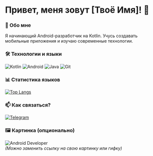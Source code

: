 # Привет, меня зовут [Твоё Имя]! 👋  

### 🚀 Обо мне  
Я начинающий Android-разработчик на Kotlin. Учусь создавать мобильные приложения и изучаю современные технологии.  

### 🛠️ Технологии и языки  
![Kotlin](https://img.shields.io/badge/Kotlin-7F52FF?style=for-the-badge&logo=kotlin&logoColor=white)
![Android](https://img.shields.io/badge/Android-3DDC84?style=for-the-badge&logo=android&logoColor=white)
![Java](https://img.shields.io/badge/Java-ED8B00?style=for-the-badge&logo=openjdk&logoColor=white)
![Git](https://img.shields.io/badge/Git-F05032?style=for-the-badge&logo=git&logoColor=white)

### 📊 Статистика языков  
[![Top Langs](https://github-readme-stats.vercel.app/api/top-langs/?username=defrostiks&layout=compact&theme=radical)](https://github.com/defrostiks)  

### 📫 Как связаться?  
[![Telegram](https://img.shields.io/badge/Telegram-2CA5E0?style=for-the-badge&logo=telegram&logoColor=white)](https://t.me/defrostiks)  

### 🖼️ Картинка (опционально)  
![Android Developer](https://media.giphy.com/media/l0HU7JI1QkhJ0l5U4/giphy.gif)  
*(Можно заменить ссылку на свою картинку или гифку)*  
